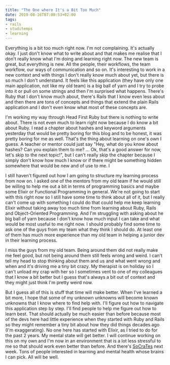 ```yaml
---
title: "The One where It's a Bit Too Much"
date: 2019-08-16T07:00:53+02:00
tags: 
- rails
- studitemps
- learning
---
```


Everything is a bit too much right now. I'm not complaining. It's actually okay. I just don't know what to write about and that makes me realise that I don't really know what I'm doing and learning right now. The new team is great, but everything is new. All the people, their workflows, the team workflow, our ways of communication and so on. It's interesting to work in a new context and with things I don't really know much about yet, but there is so much I don't understand. It feels like this application (they have only one main application, not like my old team) is a big ball of yarn and I try to probe into it or pull on some strings and then I'm surprised what happens. There's Ruby that I don't know much about, there's Rails that I know even less about and then there are tons of concepts and things that extend the plain Rails application and I don't even know what most of these concepts are.

I'm working my way through Head First Ruby but there is nothing to write about. There is not even much to learn right now because I do know a bit about Ruby. I read a chapter about hashes and keyword arguments yesterday that would be pretty boring for this blog and to be honest, it was pretty boring for me as well. That's the thing about learning on one's own I guess. A teacher or mentor could just say "Hey, what do you know about hashes? Can you explain them to me? ... Ok, that's a good answer for now, let's skip to the next topic!", but I can't really skip the chapter because I simply don't know how much I know or if there might be something hidden somewhere that would be new and of use to me. I

I still haven't figured out how I am going to structure my learning process from now on. I asked one of the mentors from my old team if he would still be willing to help me out a bit in terms of programming basics and maybe some Elixir or Functional Programming in general. We're not going to start with this right now so I still have some time to think about all of it, but I really can't come up with something I could do that could help me keep learning Elixir without taking away too much time from learning about Ruby, Rails and Object-Oriented Programming. And I'm struggling with asking about he big ball of yarn because I don't know how much input I can take and what would be most useful to me right now. I should probably find some time to ask one of the guys from my team what they think I should do. At least one of them has much more experience than my old team in helping a junior dev in their learning process.

I miss the guys from my old team. Being around them did not really make me feel good, but not being around them still feels wrong and weird. I can't tell my head to stop thinking about them and us and what went wrong and when and it's driving me a tiny bit crazy. My therapist is on holiday so I can't unload my crap with her so I sometimes vent to one of my colleagues that I know a bit better but I guess that's always a bit out of context and they might just think I'm pretty weird now.

But I guess all of this is stuff that time will make better. When I've learned a bit more, I hope that some of my unknown unknowns will become known unknowns that I know where to find help with. I'll figure out how to navigate this application step by step. I'll find people to help me figure out how to learn best. That should actually be much easier than before because most of the devs here had little experience when they started with Ruby and Rails so they might remember a tiny bit about how they did things decades ago (I'm exaggerating). No one here has started with Elixir, as I tried to do for the past 2 years. My mental state will get better. I will continue working on this on my own and I'm now in an environment that is a lot less stressful to me so that should work even better than before. And there's [SoCraTes](https://socrates-conference.de/home) next week. Tons of people interested in learning and mental health whose brains I can pick. All will be well.
